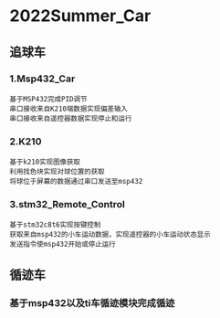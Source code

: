# 2022Summer_Car

## 追球车
### 1.Msp432_Car
    基于MSP432完成PID调节
    串口接收来自K210端数据实现偏差输入
    串口接收来自遥控器数据实现停止和运行
### 2.K210
    基于k210实现图像获取
    利用找色块实现对球位置的获取
    将球位于屏幕的数据通过串口发送至msp432
### 3.stm32_Remote_Control
    基于stm32c8t6实现按键控制
    获取来自msp432的小车运动数据，实现遥控器的小车运动状态显示
    发送指令使msp432开始或停止运行
##  循迹车

### 基于msp432以及ti车循迹模块完成循迹
